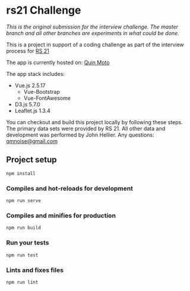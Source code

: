 # rs21 Challenge
<i>This is the original submission for the interview challenge. The master branch and all other branches are experiments in what could be done.</i>

This is a project in support of a coding challenge as part of the interview process for [RS 21](https://rs21.io/)

The app is currently hosted on: [Quin Moto](http://quinmoto.com/rs21.html)

The app stack includes:
* Vue.js 2.5.17
  * Vue-Bootstrap
  * Vue-FontAwesome
* D3.js 5.7.0
* Leaflet.js 1.3.4


You can checkout and build this project locally by following these steps. The primary data sets were provided by RS 21. All other data and development was performed by John Hellier. Any questions: qmnoise@gmail.com

## Project setup
```
npm install
```

### Compiles and hot-reloads for development
```
npm run serve
```

### Compiles and minifies for production
```
npm run build
```

### Run your tests
```
npm run test
```

### Lints and fixes files
```
npm run lint
```
